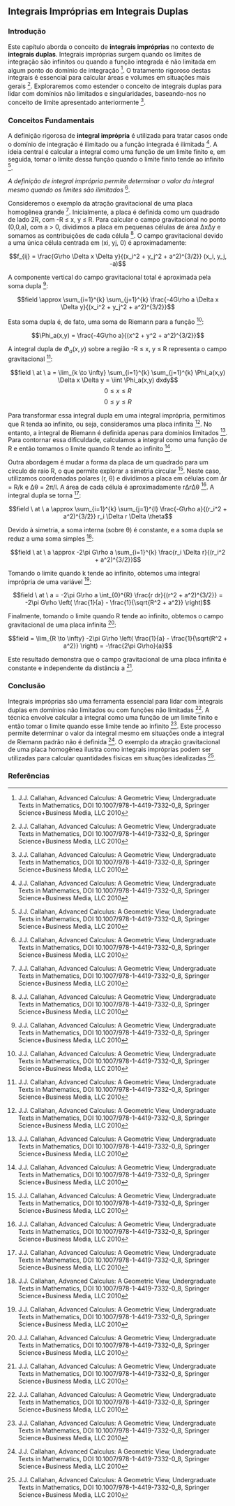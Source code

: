 ## Integrais Impróprias em Integrais Duplas

### Introdução
Este capítulo aborda o conceito de **integrais impróprias** no contexto de **integrais duplas**. Integrais impróprias surgem quando os limites de integração são infinitos ou quando a função integrada é não limitada em algum ponto do domínio de integração [^1]. O tratamento rigoroso destas integrais é essencial para calcular áreas e volumes em situações mais gerais [^1]. Exploraremos como estender o conceito de integrais duplas para lidar com domínios não limitados e singularidades, baseando-nos no conceito de limite apresentado anteriormente [^1].

### Conceitos Fundamentais

A definição rigorosa de **integral imprópria** é utilizada para tratar casos onde o domínio de integração é ilimitado ou a função integrada é ilimitada [^1]. A ideia central é calcular a integral como uma função de um limite finito e, em seguida, tomar o limite dessa função quando o limite finito tende ao infinito [^1].

*A definição de integral imprópria permite determinar o valor da integral mesmo quando os limites são ilimitados* [^1].

Consideremos o exemplo da atração gravitacional de uma placa homogênea grande [^1]. Inicialmente, a placa é definida como um quadrado de lado 2R, com -R ≤ x, y ≤ R. Para calcular o campo gravitacional no ponto (0,0,a), com a > 0, dividimos a placa em pequenas células de área ΔxΔy e somamos as contribuições de cada célula [^1]. O campo gravitacional devido a uma única célula centrada em (xi, yj, 0) é aproximadamente:

$$f_{ij} = \frac{G\rho \Delta x \Delta y}{(x_i^2 + y_j^2 + a^2)^{3/2}} (x_i, y_j, -a)$$

A componente vertical do campo gravitacional total é aproximada pela soma dupla [^1]:

$$field \approx \sum_{i=1}^{k} \sum_{j=1}^{k} \frac{-4G\rho a \Delta x \Delta y}{(x_i^2 + y_j^2 + a^2)^{3/2}}$$

Esta soma dupla é, de fato, uma soma de Riemann para a função [^1]:

$$\Phi_a(x,y) = \frac{-4G\rho a}{(x^2 + y^2 + a^2)^{3/2}}$$

A integral dupla de $\Phi_a(x,y)$ sobre a região -R ≤ x, y ≤ R representa o campo gravitacional [^1]:

$$field \ at \ a = \lim_{k \to \infty} \sum_{i=1}^{k} \sum_{j=1}^{k} \Phi_a(x,y) \Delta x \Delta y = \iint \Phi_a(x,y) dxdy$$
$$ 0 \le x \le R $$
$$ 0 \le y \le R $$

Para transformar essa integral dupla em uma integral imprópria, permitimos que R tenda ao infinito, ou seja, consideramos uma placa infinita [^1]. No entanto, a integral de Riemann é definida apenas para domínios limitados [^1]. Para contornar essa dificuldade, calculamos a integral como uma função de R e então tomamos o limite quando R tende ao infinito [^1].

Outra abordagem é mudar a forma da placa de um quadrado para um círculo de raio R, o que permite explorar a simetria circular [^1]. Neste caso, utilizamos coordenadas polares (r, θ) e dividimos a placa em células com Δr = R/k e Δθ = 2π/l. A área de cada célula é aproximadamente rΔrΔθ [^1]. A integral dupla se torna [^1]:

$$field \ at \ a \approx \sum_{i=1}^{k} \sum_{j=1}^{l} \frac{-G\rho a}{(r_i^2 + a^2)^{3/2}} r_i \Delta r \Delta \theta$$

Devido à simetria, a soma interna (sobre θ) é constante, e a soma dupla se reduz a uma soma simples [^1]:

$$field \ at \ a \approx -2\pi G\rho a \sum_{i=1}^{k} \frac{r_i \Delta r}{(r_i^2 + a^2)^{3/2}}$$

Tomando o limite quando k tende ao infinito, obtemos uma integral imprópria de uma variável [^1]:

$$field \ at \ a = -2\pi G\rho a \int_{0}^{R} \frac{r dr}{(r^2 + a^2)^{3/2}} = -2\pi G\rho \left( \frac{1}{a} - \frac{1}{\sqrt{R^2 + a^2}} \right)$$

Finalmente, tomando o limite quando R tende ao infinito, obtemos o campo gravitacional de uma placa infinita [^1]:

$$field = \lim_{R \to \infty} -2\pi G\rho \left( \frac{1}{a} - \frac{1}{\sqrt{R^2 + a^2}} \right) = -\frac{2\pi G\rho}{a}$$

Este resultado demonstra que o campo gravitacional de uma placa infinita é constante e independente da distância a [^1].

### Conclusão

Integrais impróprias são uma ferramenta essencial para lidar com integrais duplas em domínios não limitados ou com funções não limitadas [^1]. A técnica envolve calcular a integral como uma função de um limite finito e então tomar o limite quando esse limite tende ao infinito [^1]. Este processo permite determinar o valor da integral mesmo em situações onde a integral de Riemann padrão não é definida [^1]. O exemplo da atração gravitacional de uma placa homogênea ilustra como integrais impróprias podem ser utilizadas para calcular quantidades físicas em situações idealizadas [^1].

### Referências
[^1]: J.J. Callahan, Advanced Calculus: A Geometric View, Undergraduate Texts in Mathematics, DOI 10.1007/978-1-4419-7332-0_8, Springer Science+Business Media, LLC 2010
<!-- END -->